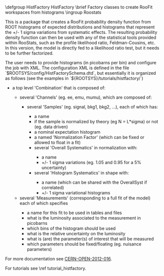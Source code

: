 \defgroup HistFactory HistFactory
\brief Factory classes to create RooFit workspaces from histograms
\ingroup Roostats

<p>
This is a package that creates a RooFit probability density function from ROOT histograms 
of expected distributions and histograms that represent the +/- 1 sigma variations 
from systematic effects. The resulting probability density function can then be used
with any of the statistical tools provided within RooStats, such as the profile 
likelihood ratio, Feldman-Cousins, etc.  In this version, the model is directly
fed to a likelihood ratio test, but it needs to be further factorized.</p>

<p>
The user needs to provide histograms (in picobarns per bin) and configure the job
with XML.  The configuration XML is defined in the file `$ROOTSYS/config/HistFactorySchema.dtd`, but essentially
it is organized as follows (see the examples in `${ROOTSYS}/tutorials/histfactory/`)</p>

<ul>
<li> a top level 'Combination' that is composed of:</li>
<ul>
<li> several 'Channels' (eg. ee, emu, mumu), which are composed of:</li>
<ul>
<li> several 'Samples' (eg. signal, bkg1, bkg2, ...), each of which has:</li>
<ul>
<li> a name</li>
<li> if the sample is normalized by theory (eg N = L*sigma) or not (eg. data driven)</li>
<li> a nominal expectation histogram</li>
<li> a named 'Normalization Factor' (which can be fixed or allowed to float in a fit)</li>
<li> several 'Overall Systematics' in normalization with:</li>
<ul>
<li> a name</li>
<li> +/- 1 sigma variations (eg. 1.05 and 0.95 for a 5% uncertainty)</li>
</ul>
<li> several 'Histogram Systematics' in shape with:</li>
<ul>
<li> a name (which can be shared with the OverallSyst if correlated)</li>
<li> +/- 1 sigma variational histograms</li>
</ul>
</ul>
</ul>
<li> several 'Measurements' (corresponding to a full fit of the model) each of which specifies</li>
<ul>
<li> a name for this fit to be used in tables and files</li>
<li> what is the luminosity associated to the measurement in picobarns</li>
<li> which bins of the histogram should be used</li>
<li> what is the relative uncertainty on the luminosity </li>
<li> what is (are) the parameter(s) of interest that will be measured</li>
<li> which parameters should be fixed/floating (eg. nuisance parameters)</li>
</ul>
</ul>
</ul>

For more documentation see [CERN-OPEN-2012-016](https://cds.cern.ch/record/1456844/).

For tutorials see \ref tutorial_histfactory.
